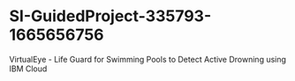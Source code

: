 # SI-GuidedProject-335793-1665656756
VirtualEye - Life Guard for Swimming Pools to Detect Active Drowning using IBM Cloud
